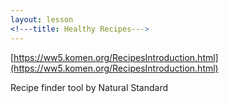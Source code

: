 ```yaml
---
layout: lesson
<!---title: Healthy Recipes--->
---
```


[https://ww5.komen.org/RecipesIntroduction.html](https://ww5.komen.org/RecipesIntroduction.html) 

Recipe finder tool by Natural Standard
